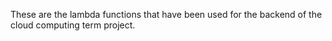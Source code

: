 These are the lambda functions that have been used for the backend of the cloud computing term project.
